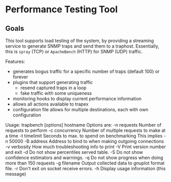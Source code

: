 # Performance Testing Tool
## Goals
This tool supports load testing of the system, by providing a streaming service
to generate SNMP traps and send them to a traphost. Essentially, this is `spray` (TCP)
or `ApacheBench` (HTTP) for SNMP (UDP) traffic.

Features:

* generates bogus traffic for a specific number of traps (default 100) or forever
* plugins that support generating traffic
   * resend captured traps in a loop
   * fake traffic with some uniqueness
* monitoring hooks to display current performance information
* allows all actions available to trapex
* configuration file allows for multiple destinations, each with own configuration


Usage: trapbench [options] hostname
Options are:
    -n requests     Number of requests to perform
    -c concurrency  Number of multiple requests to make at a time
    -t timelimit    Seconds to max. to spend on benchmarking
                    This implies -n 50000
    -B address      Address to bind to when making outgoing connections
    -v verbosity    How much troubleshooting info to print
    -V              Print version number and exit
    -d              Do not show percentiles served table.
    -S              Do not show confidence estimators and warnings.
    -q              Do not show progress when doing more than 150 requests
    -g filename     Output collected data to gnuplot format file.
    -r              Don't exit on socket receive errors.
    -h              Display usage information (this message)
